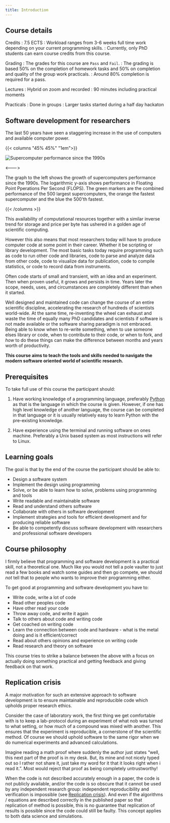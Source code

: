 ```yaml
---
title: Introduction
---
```


## Course details

Credits
: 7.5 ECTS
: Workload ranges from 3-6 weeks full time work depending on your current programming skills.
: Currently, only PhD students can earn course credits from this course.

Grading
: The grades for this course are `Pass` and `Fail`. 
: The grading is based 50% on the completion of homework tasks and 50% on completion and quality of the group work practicals.
: Around 80% completion is required for a pass.

Lectures
: Hybrid on zoom and recorded
: 90 minutes including practical moments

Practicals
: Done in groups
: Larger tasks started during a half day hackaton

## Software development for researchers

The last 50 years have seen a staggering increase in the use of computers and available computer power. 

{{< columns "45% 45%" "1em">}}

![Supercomputer performance since the 1990s](computer-performance.png#expandable.light "Supercomputer performance from www.top500.org.")

<--->

The graph to the left shows the growth of supercomputers performance since the 1990s. The logarithmic y-axis shows performance in Floating Point Pperations Per Second (FLOPS). The green markers are the combined performance of the 500 largest supercomputers, the orange the fastest supercomputer and the blue the 500'th fastest. 

{{< /columns >}}

This availability of computational resources together with a similar inverse trend for storage and price per byte has ushered in a golden age of scientific computing.

However this also means that most researchers today will have to produce computer code at some point in their career. Whether it be scripting or library development. The most basic tasks today require programming such as code to run other code and libraries, code to parse and analyze data from other code, code to visualize data for publication, code to compile statistics, or code to record data from instruments. 

Often code starts of small and transient, with an idea and an experiment. Then when proven useful, it grows and persists in time. Years later the scope, needs, uses, and circumstances are completely different than when it started. 

Well designed and maintained code can change the course of an entire scientific discipline, accelerating the research of hundreds of scientists world-wide. At the same time, re-inventing the wheel can exhaust and waste the time of equally many PhD candidates and scientists if software is not made available or the software sharing paradigm is not embraced. Being able to know when to re-write something, when to use someone elses library or code, when to contribute to their code, or when to fork, and _how_ to do these things can make the difference between months and years worth of productivity. 

**This course aims to teach the tools and skills needed to navigate the modern software oriented world of scientific research.**

## Prerequisites

To take full use of this course the participant should:

1. Have working knowledge of a programming language, preferably [Python](https://www.python.org/) as that is the language in which the course is given. However, if one has high level knowledge of another language, the course can be completed in that language or it is usually relatively easy to learn Python with the pre-existing knowledge.

2. Have experience using the terminal and running software on ones machine. Preferably a Unix based system as most instructions will refer to Linux.

## Learning goals

The goal is that by the end of the course the participant should be able to:

- Design a software system
- Implement the design using programming
- Solve, or be able to learn how to solve, problems using programming and tools
- Write readable and maintainable software
- Read and understand others software
- Collaborate with others in software development
- Implement strategies and tools for efficient development and for producing reliable software
- Be able to competently discuss software development with researchers and professional software developers

## Course philosophy

I firmly believe that programming and software development is a practical skill, not a theoretical one. Much like you would not tell a pole vaulter to just read a few books and watch some guides and then go compete, we should *not* tell that to people who wants to improve their programming either. 

To get good at programming and software development you have to:
- Write code, write a lot of code
- Read other peoples code
- Have other read your code
- Throw away code, and write it again
- Talk to others about code and writing code
- Get coached on writing code
- Learn the connection between code and hardware - what is the metal doing and is it efficient/correct
- Read about others opinions and experience on writing code
- Read research and theory on software

This course tries to strike a balance between the above with a focus on actually doing something practical and getting feedback and giving feedback on that work.

## Replication crisis

A major motivation for such an extensive approach to software development is to ensure maintainable and reproducible code which upholds proper research ethics.

Consider the case of laboratory work, the first thing we get comfortable with is to keep a lab-protocol during an experiment of what nob was turned to what setting, or how much of a compound was mixed with another. This ensures that the experiment is reproducible, a cornerstone of the scientific method. Of course we should uphold software to the same rigor when we do numerical experiments and advanced calculations. 

Imagine reading a math proof where suddenly the author just states “well, this next part of the proof is in my desk. But, its mine and not nicely typed out so I rather not share it, just take my word for it that it looks right when i read it.”. Most would reject that proof as being completely untrustworthy! 

When the code is not described accurately enough in a paper, the code is not publicly available, and/or the code is so obscure that it cannot be used by any independent research group: independent reproducibility and verification is impossible (see [Replication crisis](https://en.wikipedia.org/wiki/Replication_crisis)). And even if the algorithms / equations are described correctly in the published paper so that replication of method is possible, this is no guarantee that replication of results is possible since the code could still be faulty. This concept applies to both data science and simulations. 
